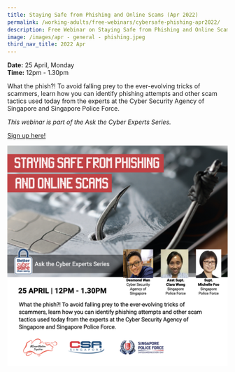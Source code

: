 ```yaml
---
title: Staying Safe from Phishing and Online Scams (Apr 2022)
permalink: /working-adults/free-webinars/cybersafe-phishing-apr2022/
description: Free Webinar on Staying Safe from Phishing and Online Scams
image: /images/apr - general - phishing.jpeg
third_nav_title: 2022 Apr
---
```

**Date:** 25 April, Monday
<br> **Time:** 12pm - 1.30pm

What the phish?! To avoid falling prey to the ever-evolving tricks of scammers, learn how you can identify phishing attempts and other scam tactics used today from the experts at the Cyber Security Agency of Singapore and Singapore Police Force. 

*This webinar is part of the Ask the Cyber Experts Series.*

[Sign up here!](https://go.gov.sg/cybersafe-ss-apr25)

![Free Cybersecurity Webinar on Phishing for Working Adults](/images/apr%20-%20general%20-%20phishing.jpeg)